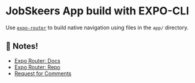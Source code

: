 # JobSkeers App build with EXPO-CLI

Use [`expo-router`](https://expo.github.io/router) to build native navigation using files in the `app/` directory.

## 📝 Notes!

- [Expo Router: Docs](https://expo.github.io/router)
- [Expo Router: Repo](https://github.com/expo/router)
- [Request for Comments](https://github.com/expo/router/discussions/1)

